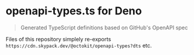 # openapi-types.ts for Deno

> Generated TypeScript definitions based on GitHub's OpenAPI spec

Files of this repository simplely re-exports `https://cdn.skypack.dev/@octokit/openapi-types?dts` etc.
